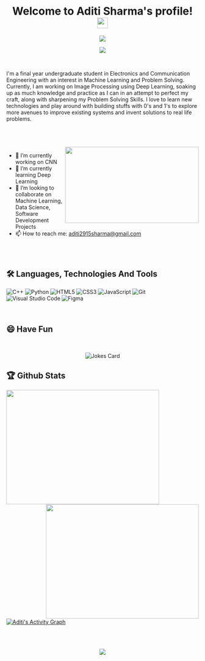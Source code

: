 <!--<h1 align="left">Hello 👋, this is Aditi</h1>-->
<!--
<p align="left">I am Aditi Sharma, a self taught programmer and tech enthusiast. I love the world of coding and am trying to create magic with 0's and 1's.</p>*/
-->

<h1 align="center">
  Welcome to Aditi Sharma's profile!
  <img src="https://media.giphy.com/media/hvRJCLFzcasrR4ia7z/giphy.gif" width="28">
</h1>

<p align="center">
  <img src="https://readme-typing-svg.herokuapp.com?color=9644F4&size=40&center=true&vCenter=true&width=550&height=70&lines=I'm+Aditi+Sharma;An+Enthusiastic+Learner;A+Student+Developer;A+Problem+Solver">
</p>


<p align="center">
  <a href="https://www.linkedin.com/in/aditi-sharma-5090041a7/"><img src="https://img.shields.io/badge/LinkedIn-0077B5?style=for-the-badge&logo=linkedin&logoColor=white"></a>
<!--   <a href="https://leetcode.com/aditi-99/"><img src="https://img.shields.io/badge/-LeetCode-FFA116?style=for-the-badge&logo=LeetCode&logoColor=black"></a> -->
 <!-- <a href="https://twitter.com/see_d_rat"><img src="https://img.shields.io/badge/Twitter-1DA1F2?style=for-the-badge&logo=twitter&logoColor=white"></a> -->
</p>
<br>

I'm a final year undergraduate student in Electronics and Communication Engineering with an interest in Machine Learning and Problem Solving. Currently, I am working on Image Processing using Deep Learning, soaking up as much knowledge and practice as I can in an attempt to perfect my craft, along with sharpening my Problem Solving Skills. I love to learn new technologies and play around with building stuffs with 0's and 1's to explore more avenues to improve existing systems and invent solutions to real life problems.

<br>
<br>
<br>
<img align="right" src="https://cdn.dribbble.com/users/2646423/screenshots/5507196/computer.gif" height="200px" width="350px">

- 🔭 I’m currently working on CNN <br>
- 🌱 I’m currently learning Deep Learning <br>
- 👯 I’m looking to collaborate on Machine Learning, Data Science, Software Development Projects <br>
- 📫 How to reach me: aditi2915sharma@gmail.com <br>

<br><br>

## 🛠 Languages, Technologies And Tools
![C++](https://img.shields.io/badge/c++-%2300599C.svg?style=for-the-badge&logo=c%2B%2B&logoColor=white)
![Python](https://img.shields.io/badge/python-3670A0?style=for-the-badge&logo=python&logoColor=ffdd54)
![HTML5](https://img.shields.io/badge/html5-%23E34F26.svg?style=for-the-badge&logo=html5&logoColor=white)
![CSS3](https://img.shields.io/badge/css3-%231572B6.svg?style=for-the-badge&logo=css3&logoColor=white)
![JavaScript](https://img.shields.io/badge/javascript-%23323330.svg?style=for-the-badge&logo=javascript&logoColor=%23F7DF1E)
![Git](https://img.shields.io/badge/git-%23F05033.svg?style=for-the-badge&logo=git&logoColor=white)
![Visual Studio Code](https://img.shields.io/badge/Visual%20Studio%20Code-0078d7.svg?style=for-the-badge&logo=visual-studio-code&logoColor=white)
![Figma](https://img.shields.io/badge/figma-%23F24E1E.svg?style=for-the-badge&logo=figma&logoColor=white)

<!--![Adobe Illustrator](https://img.shields.io/badge/adobeillustrator-%23FF9A00.svg?style=for-the-badge&logo=adobeillustrator&logoColor=white)
![Adobe Photoshop](https://img.shields.io/badge/adobephotoshop-%2331A8FF.svg?style=for-the-badge&logo=adobephotoshop&logoColor=white) -->
<!--![TypeScript](https://img.shields.io/badge/typescript-%23007ACC.svg?style=for-the-badge&logo=typescript&logoColor=white)
![React](https://img.shields.io/badge/react-%2320232a.svg?style=for-the-badge&logo=react&logoColor=%2361DAFB)
![Redux](https://img.shields.io/badge/redux-%23593d88.svg?style=for-the-badge&logo=redux&logoColor=white)
![TailwindCSS](https://img.shields.io/badge/tailwindcss-%2338B2AC.svg?style=for-the-badge&logo=tailwind-css&logoColor=white)
![Bootstrap](https://img.shields.io/badge/bootstrap-%23563D7C.svg?style=for-the-badge&logo=bootstrap&logoColor=white)
![Redis](https://img.shields.io/badge/redis-%23DD0031.svg?style=for-the-badge&logo=redis&logoColor=white)
![Postgres](https://img.shields.io/badge/postgres-%23316192.svg?style=for-the-badge&logo=postgresql&logoColor=white)
-->

<br>
<h2>😄 Have Fun </h2>
<br>
<p align="center">
  <img src="https://readme-jokes.vercel.app/api?theme=tokyonight" alt="Jokes Card" />
</p>

## 🏆 Github Stats
<p align="left">
<a href="https://github.com/aditisharma88/github-readme-stats"><img height="300px" width="400px" src="https://github-readme-stats.vercel.app/api?username=aditisharma88&theme=midnight-purple&count_private=true&show_icons=true&hide_border=true"></a>
<a href="https://git.io/streak-stats"><img align="right" height="300px" width="400px" src="http://github-readme-streak-stats.herokuapp.com?user=aditisharma88&theme=midnight-purple&hide_border=true&fire=F98404&ring=F98404"></a>
</p>
<a href="https://github.com/aditisharma88/github-readme-activity-graph"><img alt="Aditi's Activity Graph" src="https://activity-graph.herokuapp.com/graph?username=aditisharma88&bg_color=000000&color=AE81CE&line=9644F4&point=FFFFFF&hide_border=true" /></a>

<br><br>
<p align="center">
  <img src="https://komarev.com/ghpvc/?username=aditisharma88">
</p>





<!--<h3 align="left">Connect with me:</h3 -->
<!--
<p align="left">
<a href="https://linkedin.com/in/aditi-sharma-5090041a7" target="blank"><img align="center" src="https://raw.githubusercontent.com/rahuldkjain/github-profile-readme-generator/master/src/images/icons/Social/linked-in-alt.svg" alt="aditi-sharma-5090041a7" height="30" width="40" /></a>
<a href="https://www.leetcode.com/aditi-99" target="blank"><img align="center" src="https://raw.githubusercontent.com/rahuldkjain/github-profile-readme-generator/master/src/images/icons/Social/leet-code.svg" alt="aditi-99" height="30" width="40" /></a>
</p>
-->
<!--
<h3 align="left">Languages and Tools:</h3>
<p align="left"> <a href="https://www.cprogramming.com/" target="_blank"> <img src="https://raw.githubusercontent.com/devicons/devicon/master/icons/c/c-original.svg" alt="c" width="40" height="40"/> </a> <a href="https://www.w3schools.com/cpp/" target="_blank"> <img src="https://raw.githubusercontent.com/devicons/devicon/master/icons/cplusplus/cplusplus-original.svg" alt="cplusplus" width="40" height="40"/> </a> <a href="https://www.w3schools.com/css/" target="_blank"> <img src="https://raw.githubusercontent.com/devicons/devicon/master/icons/css3/css3-original-wordmark.svg" alt="css3" width="40" height="40"/> </a> <a href="https://www.figma.com/" target="_blank"> <img src="https://www.vectorlogo.zone/logos/figma/figma-icon.svg" alt="figma" width="40" height="40"/> </a> <a href="https://git-scm.com/" target="_blank"> <img src="https://www.vectorlogo.zone/logos/git-scm/git-scm-icon.svg" alt="git" width="40" height="40"/> </a> <a href="https://www.w3.org/html/" target="_blank"> <img src="https://raw.githubusercontent.com/devicons/devicon/master/icons/html5/html5-original-wordmark.svg" alt="html5" width="40" height="40"/> </a> <a href="https://sass-lang.com" target="_blank"> <img src="https://raw.githubusercontent.com/devicons/devicon/master/icons/sass/sass-original.svg" alt="sass" width="40" height="40"/> </a> </p> -->

<!--
<p><img align="left" src="https://github-readme-stats.vercel.app/api/top-langs?username=aditisharma88&show_icons=true&locale=en&layout=compact" alt="aditisharma88" /></p>

<p>&nbsp;<img align="center" src="https://github-readme-stats.vercel.app/api?username=aditisharma88&show_icons=true&locale=en" alt="aditisharma88" /></p>
-->
